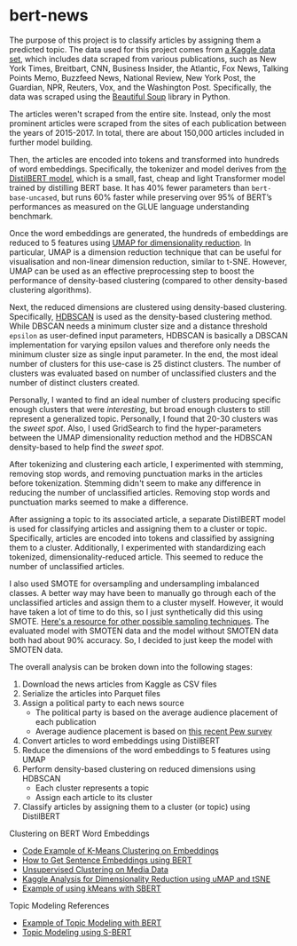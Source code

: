 # bert-news
The purpose of this project is to classify articles by assigning them a predicted topic. The data used for this project comes from [a Kaggle data set](https://www.kaggle.com/snapcrack/all-the-news), which includes data scraped from various publications, such as New York Times, Breitbart, CNN, Business Insider, the Atlantic, Fox News, Talking Points Memo, Buzzfeed News, National Review, New York Post, the Guardian, NPR, Reuters, Vox, and the Washington Post. Specifically, the data was scraped using the [Beautiful Soup](https://www.crummy.com/software/BeautifulSoup/bs4/doc/) library in Python.

The articles weren't scraped from the entire site. Instead, only the most prominent articles were scraped from the sites of each publication between the years of 2015-2017. In total, there are about 150,000 articles included in further model building.

Then, the articles are encoded into tokens and transformed into hundreds of word embeddings. Specifically, the tokenizer and model derives from [the DistilBERT model](https://huggingface.co/transformers/model_doc/distilbert.html), which is a small, fast, cheap and light Transformer model trained by distilling BERT base. It has 40% fewer parameters than `bert-base-uncased`, but runs 60% faster while preserving over 95% of BERT’s performances as measured on the GLUE language understanding benchmark.

Once the word embeddings are generated, the hundreds of embeddings are reduced to 5 features using [UMAP for dimensionality reduction](https://umap-learn.readthedocs.io/en/latest/). In particular, UMAP is a dimension reduction technique that can be useful for visualisation and non-linear dimension reduction, similar to t-SNE. However, UMAP can be used as an effective preprocessing step to boost the performance of density-based clustering (compared to other density-based clustering algorithms).

Next, the reduced dimensions are clustered using density-based clustering. Specifically, [HDBSCAN](https://hdbscan.readthedocs.io/en/latest/how_hdbscan_works.html) is used as the density-based clustering method. While DBSCAN needs a minimum cluster size and a distance threshold `epsilon` as user-defined input parameters, HDBSCAN is basically a DBSCAN implementation for varying epsilon values and therefore only needs the minimum cluster size as single input parameter. In the end, the most ideal number of clusters for this use-case is 25 distinct clusters. The number of clusters was evaluated based on number of unclassified clusters and the number of distinct clusters created.

Personally, I wanted to find an ideal number of clusters producing specific enough clusters that were *interesting*, but broad enough clusters to still represent a generalized topic. Personally, I found that 20-30 clusters was the *sweet spot*. Also, I used GridSearch to find the hyper-parameters between the UMAP dimensionality reduction method and the HDBSCAN density-based to help find the *sweet spot*.

After tokenizing and clustering each article, I experimented with stemming, removing stop words, and removing punctuation marks in the articles before tokenization. Stemming didn't seem to make any difference in reducing the number of unclassified articles. Removing stop words and punctuation marks seemed to make a difference.

After assigning a topic to its associated article, a separate DistilBERT model is used for classifying articles and assigning them to a cluster or topic. Specifically, articles are encoded into tokens and classified by assigning them to a cluster. Additionally, I experimented with standardizing each tokenized, dimensionality-reduced article. This seemed to reduce the number of unclassified articles.

I also used SMOTE for oversampling and undersampling imbalanced classes. A better way may have been to manually go through each of the unclassified articles and assign them to a cluster myself. However, it would have taken a lot of time to do this, so I just synthetically did this using SMOTE. [Here's a resource for other possible sampling techniques](https://towardsdatascience.com/how-i-handled-imbalanced-text-data-ba9b757ab1d8). The evaluated model with SMOTEN data and the model without SMOTEN data both had about 90% accuracy. So, I decided to just keep the model with SMOTEN data.

The overall analysis can be broken down into the following stages:
1. Download the news articles from Kaggle as CSV files
2. Serialize the articles into Parquet files
3. Assign a political party to each news source
    - The political party is based on the average audience placement of each publication
    - Average audience placement is based on [this recent Pew survey](https://www.journalism.org/2020/01/24/americans-are-divided-by-party-in-the-sources-they-turn-to-for-political-news/)
4. Convert articles to word embeddings using DistilBERT
5. Reduce the dimensions of the word embeddings to 5 features using UMAP
6. Perform density-based clustering on reduced dimensions using HDBSCAN
    - Each cluster represents a topic
    - Assign each article to its cluster
7. Classify articles by assigning them to a cluster (or topic) using DistilBERT

Clustering on BERT Word Embeddings
- [Code Example of K-Means Clustering on Embeddings](https://www.sbert.net/examples/applications/clustering/README.html#topic-modeling)
- [How to Get Sentence Embeddings using BERT](https://datascience.stackexchange.com/a/65165/93566)
- [Unsupervised Clustering on Media Data](https://www.kaggle.com/miguelniblock/predict-the-author-unsupervised-nlp-lsa-and-bow)
- [Kaggle Analysis for Dimensionality Reduction using uMAP and tSNE](https://www.kaggle.com/vinayshanbhag/dimensionality-reduction-tsne-umap)
- [Example of using kMeans with SBERT](https://github.com/UKPLab/sentence-transformers/blob/master/examples/applications/clustering/kmeans.py)

Topic Modeling References
- [Example of Topic Modeling with BERT](https://towardsdatascience.com/topic-modeling-with-bert-779f7db187e6)
- [Topic Modeling using S-BERT](https://www.sbert.net/examples/applications/clustering/README.html#topic-modeling)
